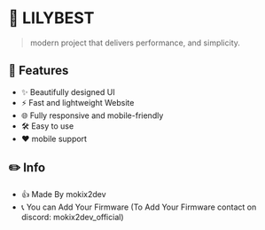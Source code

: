 # 🌸 LILYBEST

> modern project that delivers performance, and simplicity.

## 🚀 Features

- ✨ Beautifully designed UI
- ⚡ Fast and lightweight Website
- 🌐 Fully responsive and mobile-friendly
- 🛠️ Easy to use
- ❤️ mobile support

## ✏️ Info
- 👍 Made By mokix2dev
- 📞 You can Add Your Firmware (To Add Your Firmware contact on discord: mokix2dev_official)
